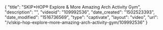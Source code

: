 {
    "title": "SKIP*HOP&reg; Explore &amp; More Amazing Arch Activity Gym",
    "description": "",
    "videoid": "109992536",
    "date_created": "1502523393",
    "date_modified": "1516736569",
    "type": "captivate",
    "layout": "video",
    "url": "\/v\/skip-hop-explore-more-amazing-arch-activity-gym\/109992536"
}